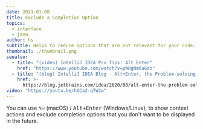```yaml
---
date: 2021-01-08
title: Exclude a Completion Option
topics:
  - interface
  - java
author: hs
subtitle: Helps to reduce options that are not relevant for your code.
thumbnail: ./thumbnail.png
seealso:
  - title: "(video) IntelliJ IDEA Pro Tips: Alt Enter"
    href: "https://www.youtube.com/watch?v=pWHgNm6aGdo"
  - title: "(blog) IntelliJ IDEA Blog - Alt+Enter, the Problem-solving Shortcut"
    href: >-
      https://blog.jetbrains.com/idea/2020/08/alt-enter-the-problem-solving-shortcut/
video: "https://youtu.be/hOCa2-q7W2w"
---
```


You can use <kbd>⌥⏎</kbd> (macOS) / <kbd>Alt+Enter</kbd> (Windows/Linux), to show context actions and exclude completion options that you don't want to be displayed in the future.
